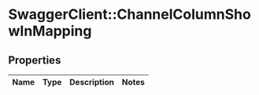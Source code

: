 # SwaggerClient::ChannelColumnShowInMapping

## Properties
Name | Type | Description | Notes
------------ | ------------- | ------------- | -------------


